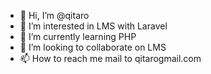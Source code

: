 - 👋 Hi, I’m @qitaro
- 👀 I’m interested in LMS with Laravel
- 🌱 I’m currently learning PHP
- 💞️ I’m looking to collaborate on LMS
- 📫 How to reach me mail to qitarogmail.com

<!---
qitaro/qitaro is a ✨ special ✨ repository because its `README.md` (this file) appears on your GitHub profile.
You can click the Preview link to take a look at your changes.
--->
